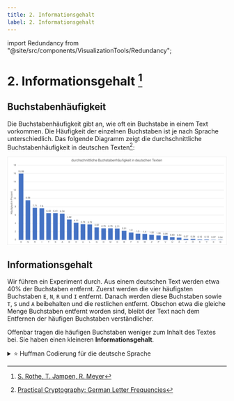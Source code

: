 ```yaml
---
title: 2. Informationsgehalt
label: 2. Informationsgehalt
---
```


import Redundancy from "@site/src/components/VisualizationTools/Redundancy";

# 2. Informationsgehalt [^1]

## Buchstabenhäufigkeit

Die Buchstabenhäufigkeit gibt an, wie oft ein Buchstabe in einem Text vorkommen. Die Häufigkeit der einzelnen Buchstaben ist je nach Sprache unterschiedlich. Das folgende Diagramm zeigt die durchschnittliche Buchstabenhäufigkeit in deutschen Texten[^2]:

![](images/02-redundancy/letter-frequency-de.svg)

## Informationsgehalt

Wir führen ein Experiment durch. Aus einem deutschen Text werden etwa 40% der Buchstaben entfernt. Zuerst werden die vier häufigsten Buchstaben `E`, `N`, `R` und `I` entfernt. Danach werden diese Buchstaben sowie `T`, `S` und `A` beibehalten und die restlichen entfernt. Obschon etwa die gleiche Menge Buchstaben entfernt worden sind, bleibt der Text nach dem Entfernen der häufigen Buchstaben verständlicher.

<Redundancy />

Offenbar tragen die häufigen Buchstaben weniger zum Inhalt des Textes bei. Sie haben einen kleineren **Informationsgehalt**.

<details><summary>⭐️ Huffman Codierung für die deutsche Sprache</summary>

Die durchschnittliche Buchstabenhäufigkeit in deutschen Texten kann der folgenden Tabelle entnommen werden:

<div className="slim-table">

|      |        |      |       |      |       |      |       |     |        |
| ---: | :----- | ---: | :---- | ---: | :---- | ---: | :---- | --- | ------ |
|    E | 15.99% |    A | 6.34% |    O | 2.75% |    W | 1.40% | J   | 0.27 % |
|    N | 9.59%  |    D | 4.92% |    M | 2.75% |    Z | 1.22% | Ö   | 0.24 % |
|    R | 7.71%  |    H | 4.11% |    C | 2.71% |    P | 1.06% | ß   | 0.15 % |
|    I | 7.60%  |    U | 3.76% |    B | 2.21% |    V | 0.94% | Y   | 0.13 % |
|    T | 6.43%  |    L | 3.72% |    F | 1.80% |    Ü | 0.63% | X   | 0.07 % |
|    S | 6.41%  |    G | 3.02% |    K | 1.50% |    Ä | 0.54% | Q   | 0.04 % |
</div>

Daraus ergibt sich

![Codebaum der Huffman-Codierung für deutsche Texte](images/02-redundancy/huffman-german.svg)

<div className="slim-table">

| Zeichen | Code      | Zeichen | Code        |
| ------: | :-------- | ------: | :---------- |
|  (leer) | 100       |       O | 01001       |
|       A | 0101      |       P | 1010111     |
|       B | 111000    |       Q | 11100110111 |
|       C | 01111     |       R | 1111        |
|       D | 0110      |       S | 0011        |
|       E | 110       |       T | 0010        |
|       F | 000110    |       U | 11101       |
|       G | 01000     |       V | 1110010     |
|       H | 10100     |       W | 1010100     |
|       I | 0000      |       X | 11100110110 |
|       J | 111001100 |       Y | 1110011010  |
|       K | 000111    |       Z | 1010101     |
|       L | 000100    |       Ä | 10101101    |
|       M | 01110     |       Ö | 111001110   |
|       N | 1011      |       Ü | 10101100    |
</div>
</details>


[^1]: [S. Rothe, T. Jampen, R. Meyer](https://informatik.mygymer.ch/base/?b=code&p=195436)
[^2]: [Practical Cryptography: German Letter Frequencies](http://practicalcryptography.com/cryptanalysis/letter-frequencies-various-languages/german-letter-frequencies/)
